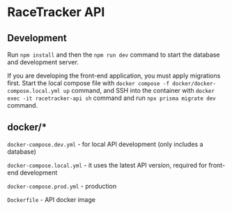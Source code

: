 # RaceTracker API

## Development

Run `npm install` and then the `npm run dev` command to start the database and development server.

If you are developing the front-end application, you must apply migrations first. Start the local compose file with `docker compose -f docker/docker-compose.local.yml up` command, and SSH into the container with `docker exec -it racetracker-api sh` command and run `npx prisma migrate dev` command.

## docker/\*

`docker-compose.dev.yml` - for local API development (only includes a database)

`docker-compose.local.yml` - it uses the latest API version, required for front-end development

`docker-compose.prod.yml` - production

`Dockerfile` - API docker image
